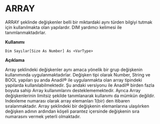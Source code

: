 # ARRAY

ARRAY şeklinde değişkenler belli bir miktardaki aynı türden bilgiyi tutmak için kullanılmakta olan yapılardır. DIM yardımcı kelimesi ile tanımlanmaktadırlar.

**Kullanımı**&#x20;

`Dim Sayılar[Size As Number] As <VarType>`

**Açıklama**&#x20;

Array şeklindeki değişkenler aynı amaca yönelik bir grup değişkenin kullanımında uygulanmaktadırlar. Değişken tipi olarak Number, String ve BOOL yapıları şu anda Anadil® ile uygulanmakta olan array tipindeki yapılarda kullanılabilmektedir. Şu andaki versiyonu ile Anadil® birden fazla boyuta sahip Array kullanımlarını desteklememektedir. Ayrıca Array değişkenlerinin limitsiz şekilde tanımlanarak kullanımı da mümkün değildir. Indexleme numarası olarak array elemanları 1(bir) den itibaren sıralanmaktadır. Array şeklindeki bir değişkenin elemanlarına ulaşılırken değişken adının ardından köşeli parantez içersinde değişkenin sıra numarasını vermek yeterli olmaktadır.
